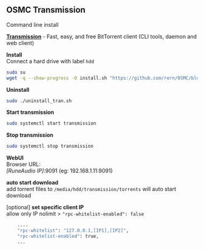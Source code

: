 OSMC Transmission
---
Command line install  


[**Transmission**](https://transmissionbt.com/) - Fast, easy, and free BitTorrent client (CLI tools, daemon and web client)  

**Install**  
Connect a hard drive with label `hdd`  
```sh
sudo su
wget -q --show-progress -O install.sh "https://github.com/rern/OSMC/blob/master/transmission/install.sh?raw=1"; chmod +x install.sh; ./install.sh
```

**Uninstall**  
```sh
sudo ./uninstall_tran.sh
```

**Start transmission**  
```sh
sudo systemctl start transmission
```

**Stop transmission**  
```sh
sudo systemctl stop transmission
```

**WebUI**    
Browser URL:  
_[RuneAudio IP]_:9091 (eg: 192.168.1.11:9091)  

**auto start download**  
add torrent files to `/media/hdd/transmission/torrents` will auto start download  

[optional] **set specific client IP**  
allow only IP
nolimit > `"rpc-whitelist-enabled": false`
```sh
    ....
    "rpc-whitelist": "127.0.0.1,[IP1],[IP2]",
    "rpc-whitelist-enabled": true,
    ...
```

